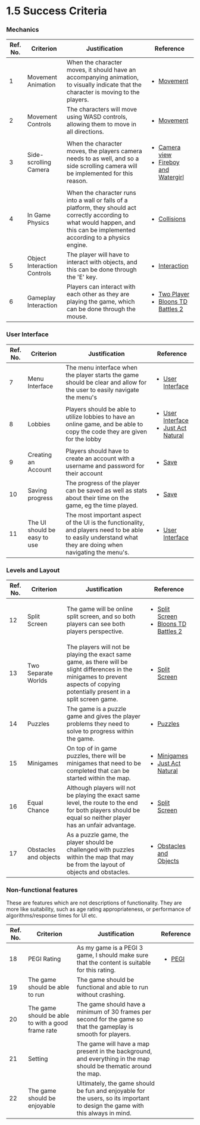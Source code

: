 # 1.5 Success Criteria

### Mechanics&#x20;

| Ref. No. | Criterion                   | Justification                                                                                                                                                                    | Reference                                                                                                                                                                                       |
| -------- | --------------------------- | -------------------------------------------------------------------------------------------------------------------------------------------------------------------------------- | ----------------------------------------------------------------------------------------------------------------------------------------------------------------------------------------------- |
| 1        | Movement Animation          | When the character moves, it should have an accompanying animation, to visually indicate that the character is moving to the players.                                            | <ul><li><a href="1.4a-features-of-the-proposed-solution.md#movement">Movement</a></li></ul>                                                                                                     |
| 2        | Movement Controls           | The characters will move using WASD controls, allowing them to move in all directions.                                                                                           | <ul><li><a href="1.4a-features-of-the-proposed-solution.md#movement">Movement</a></li></ul>                                                                                                     |
| 3        | Side-scrolling Camera       | When the character moves, the players camera needs to as well, and so a side scrolling camera will be implemented for this reason.                                               | <ul><li><a href="1.4a-features-of-the-proposed-solution.md#camera-view">Camera view</a></li><li><a href="1.3-research-the-problem.md#fireboy-and-watergirl">Fireboy and Watergirl</a></li></ul> |
| 4        | In Game Physics             | When the character runs into a wall or falls of a platform, they should act correctly according to what would happen, and this can be implemented according to a physics engine. | <ul><li><a href="1.4a-features-of-the-proposed-solution.md#collisions">Collisions</a></li></ul>                                                                                                 |
| 5        | Object Interaction Controls | The player will have to interact with objects, and this can be done through the 'E' key.                                                                                         | <ul><li><a href="1.4a-features-of-the-proposed-solution.md#obstacles-and-objects">Interaction</a></li></ul>                                                                                     |
| 6        | Gameplay Interaction        | Players can interact with each other as they are playing the game, which can be done through the mouse.                                                                          | <ul><li><a href="1.4a-features-of-the-proposed-solution.md#two-player">Two Player</a></li><li><a href="1.3-research-the-problem.md#bloons-td-battles-2">Bloons TD Battles 2</a></li></ul>       |

### User Interface

| Ref. No. | Criterion                    | Justification                                                                                                                                              | Reference                                                                                                                                                                                   |
| -------- | ---------------------------- | ---------------------------------------------------------------------------------------------------------------------------------------------------------- | ------------------------------------------------------------------------------------------------------------------------------------------------------------------------------------------- |
| 7        | Menu Interface               | The menu interface when the player starts the game should be clear and allow for the user to easily navigate the menu's                                    | <ul><li><a href="1.4a-features-of-the-proposed-solution.md#user-interface">User Interface</a></li></ul>                                                                                     |
| 8        | Lobbies                      | Players should be able to utilize lobbies to have an online game, and be able to copy the code they are given for the lobby                                | <ul><li><a href="1.4a-features-of-the-proposed-solution.md#user-interface">User Interface</a></li><li><a href="1.3-research-the-problem.md#just-act-natural">Just Act Natural</a></li></ul> |
| 9        | Creating an Account          | Players should have to create an account with a username and password for their account                                                                    | <ul><li><a href="1.4a-features-of-the-proposed-solution.md#save">Save</a></li></ul>                                                                                                         |
| 10       | Saving progress              | The progress of the player can be saved as well as stats about their time on the game, eg the time played.                                                 | <ul><li><a href="1.4a-features-of-the-proposed-solution.md#save">Save</a></li></ul>                                                                                                         |
| 11       | The UI should be easy to use | The most important aspect of the UI is the functionality, and players need to be able to easily understand what they are doing when navigating the menu's. | <ul><li><a href="1.4a-features-of-the-proposed-solution.md#user-interface">User Interface</a></li></ul>                                                                                     |

### Levels and Layout

| Ref. No. | Criterion             | Justification                                                                                                                                                                        | Reference                                                                                                                                                                                      |
| -------- | --------------------- | ------------------------------------------------------------------------------------------------------------------------------------------------------------------------------------ | ---------------------------------------------------------------------------------------------------------------------------------------------------------------------------------------------- |
| 12       | Split Screen          | The game will be online split screen, and so both players can see both players perspective.                                                                                          | <ul><li><a href="1.4a-features-of-the-proposed-solution.md#split-screen">Split Screen</a></li><li><a href="1.3-research-the-problem.md#bloons-td-battles-2">Bloons TD Battles 2</a></li></ul>  |
| 13       | Two Separate Worlds   | The players will not be playing the exact same game, as there will be slight differences in the minigames to prevent aspects of copying potentially present in a split screen game.  | <ul><li><a href="1.4a-features-of-the-proposed-solution.md#split-screen">Split Screen</a></li></ul>                                                                                            |
| 14       | Puzzles               | The game is a puzzle game and gives the player problems they need to solve to progress within the game.                                                                              | <ul><li><a href="1.4a-features-of-the-proposed-solution.md#puzzles-and-mini-games">Puzzles</a></li></ul>                                                                                       |
| 15       | Minigames             | On top of in game puzzles, there will be minigames that need to be completed that can be started within the map.                                                                     | <ul><li><a href="1.4a-features-of-the-proposed-solution.md#puzzles-and-mini-games">Minigames</a></li><li><a href="1.3-research-the-problem.md#just-act-natural">Just Act Natural</a></li></ul> |
| 16       | Equal Chance          | Although players will not be playing the exact same level, the route to the end for both players should be equal so neither player has an unfair advantage.                          | <ul><li><a href="1.4a-features-of-the-proposed-solution.md#split-screen">Split Screen</a></li></ul>                                                                                            |
| 17       | Obstacles and objects | As a puzzle game, the player should be challenged with puzzles within the map that may be from the layout of objects and obstacles.                                                  | <ul><li><a href="1.4a-features-of-the-proposed-solution.md#obstacles-and-objects">Obstacles and Objects</a></li></ul>                                                                          |

### Non-functional features

These are features which are not descriptions of functionality. They are more like suitability, such as age rating appropriateness, or performance of algorithms/response times for UI etc.

| Ref. No. | Criterion                                         | Justification                                                                                                                 | Reference                                                             |
| -------- | ------------------------------------------------- | ----------------------------------------------------------------------------------------------------------------------------- | --------------------------------------------------------------------- |
| 18       | PEGI Rating                                       | As my game is a PEGI 3 game, I should make sure that the content is suitable for this rating.                                 | <ul><li><a href="1.2-stakeholders.md#demographics">PEGI</a></li></ul> |
| 19       | The game should be able to run                    | The game should be functional and able to run without crashing.                                                               |                                                                       |
| 20       | The game should be able to with a good frame rate | The game should have a minimum of 30 frames per second for the game so that the gameplay is smooth for players.               |                                                                       |
| 21       | Setting                                           | The game will have  a map present in the background, and everything in the map should be thematic around the map.             |                                                                       |
| 22       | The game should be enjoyable                      | Ultimately, the game should be fun and enjoyable for the users, so its important to design the game with this always in mind. |                                                                       |

